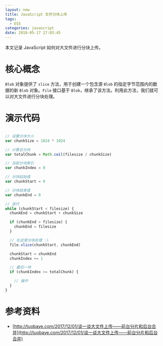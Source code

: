 ```yaml
---
layout: new
title: JavaScript 文件分块上传
tags:
  - ES5
categories: javascript
date: 2018-05-17 17:03:45
---
```



本文记录 JavaScript 如何对大文件进行分块上传。

<!-- more -->

# 核心概念

`Blob` 对象提供了 `slice` 方法，用于创建一个包含源 `Blob` 的指定字节范围内的数据的新 `Blob` 对象。`File` 接口基于 `Blob`，继承了该方法。利用此方法，我们就可以对大文件进行分块处理。

# 演示代码

```js

// 设置分块大小
var chunkSize = 1024 * 1024

// 计算总分块
var totalChunk = Math.ceil(filesize / chunkSize)

// 当前分块索引
var chunkIndex = 0

// 分块起始值
var chunkStart = 0

// 分块结束值
var chunkEnd = 0

// 迭代
while (chunkStart < filesize) {
  chunkEnd = chunkStart + chunkSize

  if (chunkEnd > filesize) {
    chunkEnd = filesize
  }

  // 在这里分块处理 :)
  file.slice(chunkStart, chunkEnd)

  chunkStart = chunkEnd
  chunkIndex += 1

  // 最后一块
  if (chunkIndex >= totalChunk) {

    // 操作
  }
}

```

# 参考资料

* [http://tuobaye.com/2017/12/01/谈一谈大文件上传——前台分片和后台合并](http://tuobaye.com/2017/12/01/谈一谈大文件上传——前台分片和后台合并)
